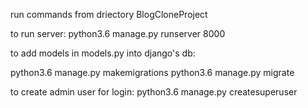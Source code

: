 run commands from driectory BlogCloneProject

to run server: python3.6 manage.py runserver 8000

to add models in models.py into django's db:

python3.6 manage.py makemigrations
python3.6 manage.py migrate

to create admin user for login: python3.6 manage.py createsuperuser
